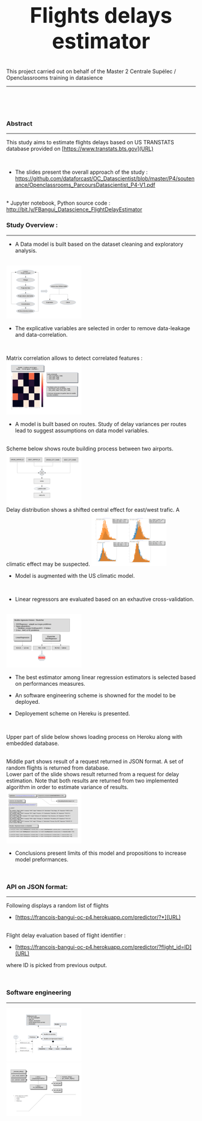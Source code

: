 # <center><h1>Flights delays estimator</h1></center>
This project carried out on behalf of the Master 2 Centrale Supélec / Openclassrooms training in datasience
<hr>

<br><br><br>
<h3>Abstract</h3>
<hr>

This study aims to estimate flights delays based on US TRANSTATS database 
provided on [https://www.transtats.bts.gov](URL)

<br>

  * The slides present the overall approach of the study : <a href="URL">https://github.com/dataforcast/OC_Datascientist/blob/master/P4/soutenance/Openclassrooms_ParcoursDatascientist_P4-V1.pdf</a>
<br>
  * Jupyter notebook, Python source code :  <a href="URL">http://bit.ly/FBangui_Datascience_FlightDelayEstimator</a>
<br>

<h3>Study Overview :</h3>
<hr>
 
* A Data model is built based on the dataset cleaning and exploratory analysis.
<br>
<img src="./P4_GlobalProcess.png" alt="Drawing" style="width: 200px;"/>


* The explicative variables are selected in order to remove data-leakage and 
data-correlation. 
<br>

Matrix correlation allows to detect correlated features : 
<img src="./P4_DataLeakage_2.png" alt="Drawing" style="width: 200px;"/>


* A model is built based on routes. Study of delay variances per routes lead to 
suggest assumptions on data model variables.
<br>
Scheme below shows route building process between two airports.

<br>
<img src="./P4_RouteBuilding.png" alt="Drawing" style="width: 200px;"/>

<br>
Delay distribution shows a shifted central effect for east/west trafic. A climatic effect may be suspected.
<img src="./P4_RouteDelayDistribution.png" alt="Drawing" style="width: 200px;"/>

<br>

* Model is augmented with the US climatic model.
<br>


* Linear regressors are evaluated based on an exhautive cross-validation. 
<br>
<img src="./P4_Benchmark.png" alt="Drawing" style="width: 200px;"/>

* The best estimator among linear regression estimators is selected based on performances measures. 

* An software engineering scheme is showned for the model to be deployed.

* Deployement scheme on Hereku is presented.
<br>

Upper part of slide below shows loading process on Heroku along with embedded database.

<br>
Middle part shows result of a request returned in JSON format. A set of random flights is returned from database.

<br>
Lower part of the slide shows result returned from a request for delay estimation. Note that both results are returned from two implemented algorithm in order to estimate variance of results.


<img src="./P4_DeploymentAndTetsResult.png" alt="Drawing" style="width: 200px;"/>

* Conclusions present limits of this model and propositions to increase model preformances.
<br>

<h3>API on JSON format:</h3>
<hr>

Following displays a random list of flights


 * [https://francois-bangui-oc-p4.herokuapp.com/predictor/?*](URL)

<br> 
Flight delay evaluation  based of flight identifier : 

 * [https://francois-bangui-oc-p4.herokuapp.com/predictor/?flight_id=ID](URL) 
 
where ID is picked from previous output.



<br>
<h3>Software engineering</h3>
<hr>

<img src="./P4_SoftwareEngineering_1.png" alt="Drawing" style="width: 200px;"/>
<br>
<img src="./P4_SoftwareEngineering_2.png" alt="Drawing" style="width: 200px;"/>

